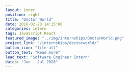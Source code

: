 ```yaml
---
layout: inner
position: right
title: "Doctor World"
date: 2016-02-20 14:15:00
categories: intern
tags: JavaScript React
featured_image: "../img/internships/DoctorWorld.png"
project_link: "/internships/doctorworld/"
button_icon: "file-alt"
button_text: "Read more"
lead_text: "Software Engineer Intern"
dates: "Jun - Jul 2020"
---
```

